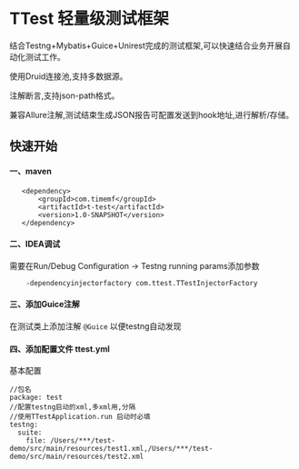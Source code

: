 # TTest 轻量级测试框架
结合Testng+Mybatis+Guice+Unirest完成的测试框架,可以快速结合业务开展自动化测试工作。

使用Druid连接池,支持多数据源。

注解断言,支持json-path格式。

兼容Allure注解,测试结束生成JSON报告可配置发送到hook地址,进行解析/存储。

## 快速开始

#### 一、maven
```
   <dependency>
       <groupId>com.timemf</groupId>
       <artifactId>t-test</artifactId>
       <version>1.0-SNAPSHOT</version>
   </dependency> 
```

#### 二、IDEA调试

需要在Run/Debug Configuration -> Testng running params添加参数

```
    -dependencyinjectorfactory com.ttest.TTestInjectorFactory
```

#### 三、添加Guice注解

在测试类上添加注解 `@Guice` 以便testng自动发现

#### 四、添加配置文件 ttest.yml

基本配置
```
//包名
package: test 
//配置testng启动的xml,多xml用,分隔
//使用TTestApplication.run 启动时必填
testng:
  suite:
    file: /Users/***/test-demo/src/main/resources/test1.xml,/Users/***/test-demo/src/main/resources/test2.xml
```






